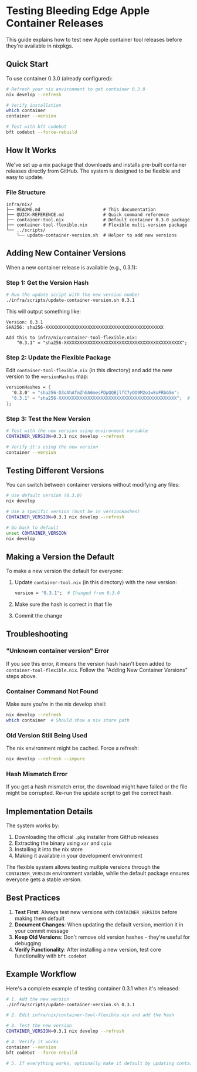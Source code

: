 # Testing Bleeding Edge Apple Container Releases

This guide explains how to test new Apple container tool releases before they're
available in nixpkgs.

## Quick Start

To use container 0.3.0 (already configured):

```bash
# Refresh your nix environment to get container 0.3.0
nix develop --refresh

# Verify installation
which container
container --version

# Test with bft codebot
bft codebot --force-rebuild
```

## How It Works

We've set up a nix package that downloads and installs pre-built container
releases directly from GitHub. The system is designed to be flexible and easy to
update.

### File Structure

```
infra/nix/
├── README.md                        # This documentation
├── QUICK-REFERENCE.md               # Quick command reference
├── container-tool.nix               # Default container 0.3.0 package
├── container-tool-flexible.nix      # Flexible multi-version package
└── ../scripts/
    └── update-container-version.sh  # Helper to add new versions
```

## Adding New Container Versions

When a new container release is available (e.g., 0.3.1):

### Step 1: Get the Version Hash

```bash
# Run the update script with the new version number
./infra/scripts/update-container-version.sh 0.3.1
```

This will output something like:

```
Version: 0.3.1
SHA256: sha256-XXXXXXXXXXXXXXXXXXXXXXXXXXXXXXXXXXXXXXXXXXXXX

Add this to infra/nix/container-tool-flexible.nix:
    "0.3.1" = "sha256-XXXXXXXXXXXXXXXXXXXXXXXXXXXXXXXXXXXXXXXXXXXXX";
```

### Step 2: Update the Flexible Package

Edit `container-tool-flexible.nix` (in this directory) and add the new version
to the `versionHashes` map:

```nix
versionHashes = {
  "0.3.0" = "sha256-D3oAhATmZhGA6mesPDpQQBjlfC7yOO9M2o1w8oFRbG5m";
  "0.3.1" = "sha256-XXXXXXXXXXXXXXXXXXXXXXXXXXXXXXXXXXXXXXXXXXXXX";  # Add this line
};
```

### Step 3: Test the New Version

```bash
# Test with the new version using environment variable
CONTAINER_VERSION=0.3.1 nix develop --refresh

# Verify it's using the new version
container --version
```

## Testing Different Versions

You can switch between container versions without modifying any files:

```bash
# Use default version (0.3.0)
nix develop

# Use a specific version (must be in versionHashes)
CONTAINER_VERSION=0.3.1 nix develop --refresh

# Go back to default
unset CONTAINER_VERSION
nix develop
```

## Making a Version the Default

To make a new version the default for everyone:

1. Update `container-tool.nix` (in this directory) with the new version:
   ```nix
   version = "0.3.1";  # Changed from 0.3.0
   ```

2. Make sure the hash is correct in that file

3. Commit the change

## Troubleshooting

### "Unknown container version" Error

If you see this error, it means the version hash hasn't been added to
`container-tool-flexible.nix`. Follow the "Adding New Container Versions" steps
above.

### Container Command Not Found

Make sure you're in the nix develop shell:

```bash
nix develop --refresh
which container  # Should show a nix store path
```

### Old Version Still Being Used

The nix environment might be cached. Force a refresh:

```bash
nix develop --refresh --impure
```

### Hash Mismatch Error

If you get a hash mismatch error, the download might have failed or the file
might be corrupted. Re-run the update script to get the correct hash.

## Implementation Details

The system works by:

1. Downloading the official `.pkg` installer from GitHub releases
2. Extracting the binary using `xar` and `cpio`
3. Installing it into the nix store
4. Making it available in your development environment

The flexible system allows testing multiple versions through the
`CONTAINER_VERSION` environment variable, while the default package ensures
everyone gets a stable version.

## Best Practices

1. **Test First**: Always test new versions with `CONTAINER_VERSION` before
   making them default
2. **Document Changes**: When updating the default version, mention it in your
   commit message
3. **Keep Old Versions**: Don't remove old version hashes - they're useful for
   debugging
4. **Verify Functionality**: After installing a new version, test core
   functionality with `bft codebot`

## Example Workflow

Here's a complete example of testing container 0.3.1 when it's released:

```bash
# 1. Add the new version
./infra/scripts/update-container-version.sh 0.3.1

# 2. Edit infra/nix/container-tool-flexible.nix and add the hash

# 3. Test the new version
CONTAINER_VERSION=0.3.1 nix develop --refresh

# 4. Verify it works
container --version
bft codebot --force-rebuild

# 5. If everything works, optionally make it default by updating container-tool.nix
```
